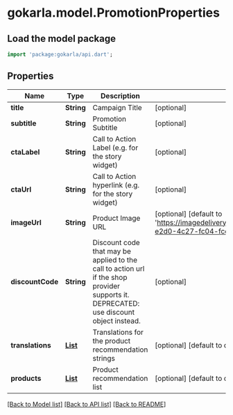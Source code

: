 # gokarla.model.PromotionProperties

## Load the model package
```dart
import 'package:gokarla/api.dart';
```

## Properties
Name | Type | Description | Notes
------------ | ------------- | ------------- | -------------
**title** | **String** | Campaign Title | [optional] 
**subtitle** | **String** | Promotion Subtitle | [optional] 
**ctaLabel** | **String** | Call to Action Label (e.g. for the story widget) | [optional] 
**ctaUrl** | **String** | Call to Action hyperlink (e.g. for the story widget) | [optional] 
**imageUrl** | **String** | Product Image URL | [optional] [default to 'https://imagedelivery.net/dXeULRC3hlKS2IJjZmVx9Q/c5a76e52-e2d0-4c27-fc04-fcde1b725200/public']
**discountCode** | **String** | Discount code that may be applied to the call to action url if the shop provider supports it. DEPRECATED: use discount object instead. | [optional] 
**translations** | [**List<ProductPromotionPropertiesI18n>**](ProductPromotionPropertiesI18n.md) | Translations for the product recommendation strings | [optional] [default to const []]
**products** | [**List<ProductRecommendationDTO>**](ProductRecommendationDTO.md) | Product recommendation list | [optional] [default to const []]

[[Back to Model list]](../README.md#documentation-for-models) [[Back to API list]](../README.md#documentation-for-api-endpoints) [[Back to README]](../README.md)


